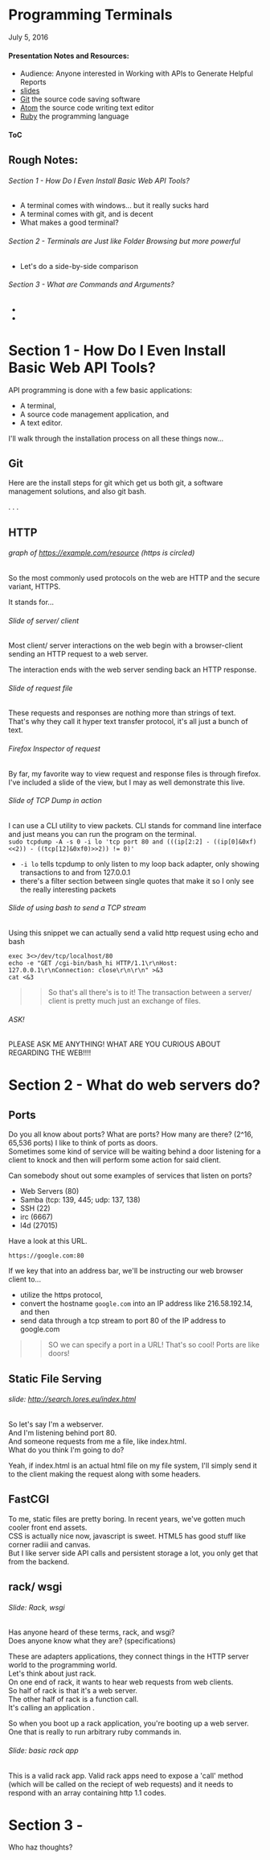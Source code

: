 # Programming Terminals
July 5, 2016


#### Presentation Notes and Resources:
  - Audience:  Anyone interested in Working with APIs to Generate Helpful Reports
  - [slides](slides/index.html)
  - [Git](http://lmgtfy.com/?q=install+git+windows) the source code saving software
  - [Atom](http://lmgtfy.com/?q=install+atom+windows) the source code writing text editor
  - [Ruby](http://lmgtfy.com/?q=install+ruby+windows) the programming language


#### ToC

Rough Notes:
  -


###### Section 1 - How Do I Even Install Basic Web API Tools?
  - A terminal comes with windows... but it really sucks hard
  - A terminal comes with git, and is decent
  - What makes a good terminal?


###### Section 2 - Terminals are Just like Folder Browsing but more powerful
  - Let's do a side-by-side comparison


###### Section 3 - What are Commands and Arguments?
  -
  -


# Section 1 - How Do I Even Install Basic Web API Tools?

API programming is done with a few basic applications:

- A terminal,
- A source code management application, and
- A text editor.  

I'll walk through the installation process on all these things now...  


## Git

Here are the install steps for git which get us both git, a software management solutions, and also git bash.  





















.
.
.



## HTTP
###### graph of https://example.com/resource (https is circled)

So the most commonly used protocols on the web are HTTP and the secure variant, HTTPS.  

It stands for...

###### Slide of server/ client
Most client/ server interactions on the web begin with a browser-client sending an HTTP request to a web server.  

The interaction ends with the web server sending back an HTTP response.  


###### Slide of request file

These requests and responses are nothing more than strings of text.  
That's why they call it hyper text transfer protocol, it's all just a bunch of text.  


###### Firefox Inspector of request

By far, my favorite way to view request and response files is through firefox.  
I've included a slide of the view, but I may as well demonstrate this live.  


###### Slide of TCP Dump in action

I can use a CLI utility to view packets.  CLI stands for command line interface and just means you can run the program on the terminal.  
`sudo tcpdump -A -s 0 -i lo 'tcp port 80 and (((ip[2:2] - ((ip[0]&0xf)<<2)) - ((tcp[12]&0xf0)>>2)) != 0)'`

  - `-i lo` tells tcpdump to only listen to my loop back adapter, only showing transactions to and from 127.0.0.1
  - there's a filter section between single quotes that make it so I only see the really interesting packets  


###### Slide of using bash to send a TCP stream

Using this snippet we can actually send a valid http request using echo and bash
```
exec 3<>/dev/tcp/localhost/80
echo -e "GET /cgi-bin/bash_hi HTTP/1.1\r\nHost: 127.0.0.1\r\nConnection: close\r\n\r\n" >&3
cat <&3
```


>> So that's all there's is to it!  The transaction between a server/ client is pretty much just an exchange of files.  



###### ASK!

PLEASE ASK ME ANYTHING!  WHAT ARE YOU CURIOUS ABOUT REGARDING THE WEB!!!!



# Section 2 - What do web servers do?


## Ports

Do you all know about ports?
What are ports?  How many are there?  (2^16, 65,536 ports)
I like to think of ports as doors.  
Sometimes some kind of service will be waiting behind a door listening for a client to knock and then will perform some action for said client.  

Can somebody shout out some examples of services that listen on ports?  
  - Web Servers (80)
  - Samba (tcp: 139, 445; udp: 137, 138)
  - SSH (22)
  - irc (6667)
  - l4d (27015)


Have a look at this URL.

`https://google.com:80`

If we key that into an address bar, we'll be instructing our web browser client to...
  - utilize the https protocol,
  - convert the hostname `google.com` into an IP address like 216.58.192.14, and then
  - send data through a tcp stream to port 80 of the IP address to google.com


>>  SO we can specify a port in a URL!  That's so cool!
>>  Ports are like doors!


## Static File Serving


###### slide:  http://search.lores.eu/index.html

So let's say I'm a webserver.  
And I'm listening behind port 80.  
And someone requests from me a file, like index.html.  
What do you think I'm going to do?

Yeah, if index.html is an actual html file on my file system, I'll simply send it to the client making the request along with some headers.  


## FastCGI

To me, static files are pretty boring.  In recent years, we've gotten much cooler front end assets.  
CSS is actually nice now, javascript is sweet.  HTML5 has good stuff like corner radiii and canvas.  
But I like server side API calls and persistent storage a lot, you only get that from the backend.  


## rack/ wsgi

###### Slide:  <plain words>  Rack, wsgi

Has anyone heard of these terms, rack, and wsgi?  
Does anyone know what they are?  (specifications)

These are adapters applications, they connect things in the HTTP server world to the programming world.  
Let's think about just rack.  
On one end of rack, it wants to hear web requests from web clients.  
So half of rack is that it's a web server.  
The other half of rack is a function call.  
It's calling an application <GOOGLE ME>.

So when you boot up a rack application, you're booting up a web server.  One that is really to run arbitrary ruby commands in.  


###### Slide:  basic rack app

This is a valid rack app.  Valid rack apps need to expose a 'call' method (which will be called on the reciept of web requests) and it needs to respond with an array containing http 1.1 codes.  


# Section 3 -








Who
haz
thoughts?
